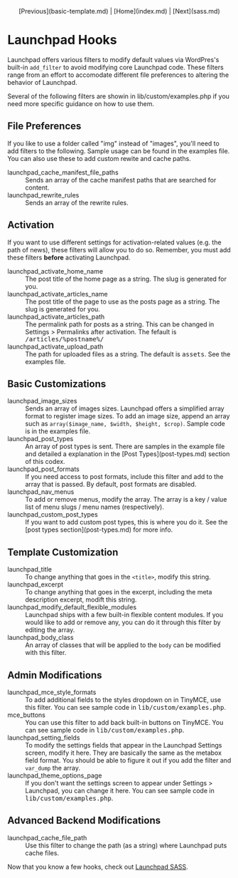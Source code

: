 <center>[Previous](basic-template.md) | [Home](index.md) | [Next](sass.md)</center>

Launchpad Hooks
===============

Launchpad offers various filters to modify default values via WordPres's built-in <code>add_filter</code> to avoid modifying core Launchpad code.  These filters range from an effort to accomodate different file preferences to altering the behavior of Launchpad.

Several of the following filters are showin in lib/custom/examples.php if you need more specific guidance on how to use them.

## File Preferences

If you like to use a folder called "img" instead of "images", you'll need to add filters to the following.  Sample usage can be found in the examples file.  You can also use these to add custom rewite and cache paths.

<dl>
	<dt>launchpad_cache_manifest_file_paths</dt>
	<dd>Sends an array of the cache manifest paths that are searched for content.</dd>
	<dt>launchpad_rewrite_rules</dt>
	<dd>Sends an array of the rewrite rules.</dd>
</dl>


## Activation

If you want to use different settings for activation-related values (e.g. the path of news), these filters will allow you to do so.  Remember, you must add these filters **before** activating Launchpad.

<dl>
	<dt>launchpad_activate_home_name</dt>
	<dd>The post title of the home page as a string.  The slug is generated for you.</dd>
	<dt>launchpad_activate_articles_name</dt>
	<dd>The post title of the page to use as the posts page as a string.  The slug is generated for you.</dd>
	<dt>launchpad_activate_articles_path</dt>
	<dd>The permalink path for posts as a string.  This can be changed in Settings &gt; Permalinks after activation.  The fefault is <kbd>/articles/%postname%/</kbd></dd>
	<dt>launchpad_activate_upload_path</dt>
	<dd>The path for uploaded files as a string.  The default is <kbd>assets</kbd>.  See the examples file.</dd>
</dl>

## Basic Customizations

<dl>
	<dt>launchpad_image_sizes</dt>
	<dd>Sends an array of images sizes.  Launchpad offers a simplified array format to register image sizes.  To add an image size, append an array such as <code>array($image_name, $width, $height, $crop)</code>.  Sample code is in the examples file.</dd>
	<dt>launchpad_post_types</dt>
	<dd>An array of post types is sent.  There are samples in the example file and detailed a explanation in the [Post Types](post-types.md) section of this codex.</dd>
	<dt>launchpad_post_formats</dt>
	<dd>If you need access to post formats, include this filter and add to the array that is passed.  By default, post formats are disabled.</dd>
	<dt>launchpad_nav_menus</dt>
	<dd>To add or remove menus, modify the array.  The array is a key / value list of menu slugs / menu names (respectively).</dd>
	<dt>launchpad_custom_post_types</dt>
	<dd>If you want to add custom post types, this is where you do it.  See the [post types section](post-types.md) for more info.</dd>
</dl>

## Template Customization

<dl>
	<dt>launchpad_title</dt>
	<dd>To change anything that goes in the <code>&lt;title&gt;</code>, modify this string.</dd>
	<dt>launchpad_excerpt</dt>
	<dd>To change anything that goes in the excerpt, including the meta description excerpt, modift this string.</dd>
	<dt>launchpad_modify_default_flexible_modules</dt>
	<dd>Launchpad ships with a few built-in flexible content modules.  If you would like to add or remove any, you can do it through this filter by editing the array.</dd>
	<dt>launchpad_body_class</dt>
	<dd>An array of classes that will be applied to the <code>body</code> can be modified with this filter.</dd>
</dl>


## Admin Modifications

<dl>
	<dt>launchpad_mce_style_formats</dt>
	<dd>To add additional fields to the styles dropdown on in TinyMCE, use this filter.  You can see sample code in <kbd>lib/custom/examples.php</kbd>.</dd>
	<dt>mce_buttons</dt>
	<dd>You can use this filter to add back built-in buttons on TinyMCE.  You can see sample code in <kbd>lib/custom/examples.php</kbd>.</dd>
	<dt>launchpad_setting_fields</dt>
	<dd>To modify the settings fields that appear in the Launchpad Settings screen, modify it here.  They are basically the same as the metabox field format.  You should be able to figure it out if you add the filter and <code>var_dump</code> the array.</dd>
	<dt>launchpad_theme_options_page</dt>
	<dd>If you don't want the settings screen to appear under Settings &gt; Launchpad, you can change it here.  You can see sample code in <kbd>lib/custom/examples.php</kbd>.</dd>
</dl>

## Advanced Backend Modifications

<dl>
	<dt>launchpad_cache_file_path</dt>
	<dd>Use this filter to change the path (as a string) where Launchpad puts cache files.</dd>
</dl>

Now that you know a few hooks, check out [Launchpad SASS](sass.md).